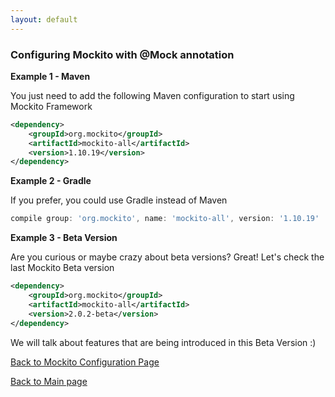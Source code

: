 ```yaml
---
layout: default
---
```


### Configuring Mockito with @Mock annotation

**Example 1 - Maven**

You just need to add the following Maven configuration to start using Mockito Framework

```xml
<dependency>
    <groupId>org.mockito</groupId>
    <artifactId>mockito-all</artifactId>
    <version>1.10.19</version>
</dependency>
```

**Example 2 - Gradle**

If you prefer, you could use Gradle instead of Maven

```gradle
compile group: 'org.mockito', name: 'mockito-all', version: '1.10.19'
```

**Example 3 - Beta Version**

Are you curious or maybe crazy about beta versions? Great! Let's check the last Mockito Beta version

```xml
<dependency>
    <groupId>org.mockito</groupId>
    <artifactId>mockito-all</artifactId>
    <version>2.0.2-beta</version>
</dependency>
```

We will talk about features that are being introduced in this Beta Version :)

[Back to Mockito Configuration Page](configuring-mockito-with-and-without-annotation)

[Back to Main page](/mockito-crafting-code)
